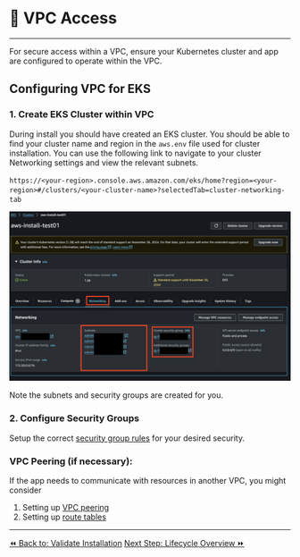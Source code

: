 # 🥷 VPC Access
----

For secure access within a VPC, ensure your Kubernetes cluster and app are configured to operate within the VPC.

## Configuring VPC for EKS

### 1. Create EKS Cluster within VPC

During install you should have created an EKS cluster. You should be able to find your cluster name and region in the `aws.env` file used for cluster installation. You can use the following link to navigate to your cluster Networking settings and view the relevant subnets.

`https://<your-region>.console.aws.amazon.com/eks/home?region=<your-region>#/clusters/<your-cluster-name>?selectedTab=cluster-networking-tab`

![Cluster > Networking tab](../../../media/cluster-networking.png)

Note the subnets and security groups are created for you. 

### 2. Configure Security Groups

Setup the correct [security group rules](https://docs.aws.amazon.com/AWSEC2/latest/UserGuide/security-group-rules-reference.html?icmpid=docs_ec2_console) for your desired security. 

### VPC Peering (if necessary):

If the app needs to communicate with resources in another VPC, you might consider
1. Setting up [VPC peering](https://docs.aws.amazon.com/vpc/latest/peering/what-is-vpc-peering.html) 
2. Setting up [route tables](https://docs.aws.amazon.com/vpc/latest/userguide/VPC_Route_Tables.html)

----
<span class="left"><a href="../validate.md">⏪ Back to: Validate Installation</a></span>
<span class="right"><a href="../lifecycle/overview.md">Next Step: Lifecycle Overview ⏩</a></span>